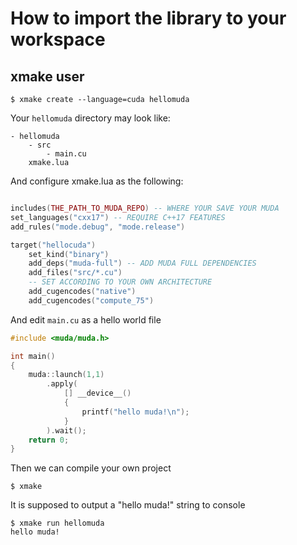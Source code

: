 # How to import the library to your workspace

## xmake user

```shell
$ xmake create --language=cuda hellomuda
```

Your `hellomuda` directory may look like:
```shell
- hellomuda
    - src
        - main.cu
    xmake.lua
```
And configure xmake.lua as the following:

```lua

includes(THE_PATH_TO_MUDA_REPO) -- WHERE YOUR SAVE YOUR MUDA 
set_languages("cxx17") -- REQUIRE C++17 FEATURES
add_rules("mode.debug", "mode.release")

target("hellocuda")
    set_kind("binary")
    add_deps("muda-full") -- ADD MUDA FULL DEPENDENCIES
    add_files("src/*.cu")
    -- SET ACCORDING TO YOUR OWN ARCHITECTURE
    add_cugencodes("native")
    add_cugencodes("compute_75")
```

And edit `main.cu` as a hello world file

```c++
#include <muda/muda.h>

int main()
{
    muda::launch(1,1)
        .apply(
            [] __device__()
            {
                printf("hello muda!\n");
            }
        ).wait();
    return 0;
}

```


Then we can compile your own project

```shell
$ xmake
```

It is supposed to output a "hello muda!" string to console

```shell
$ xmake run hellomuda
hello muda!
```